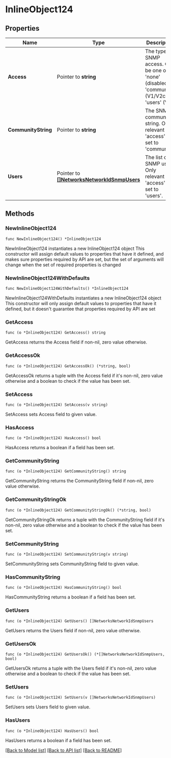 # InlineObject124

## Properties

Name | Type | Description | Notes
------------ | ------------- | ------------- | -------------
**Access** | Pointer to **string** | The type of SNMP access. Can be one of &#39;none&#39; (disabled), &#39;community&#39; (V1/V2c), or &#39;users&#39; (V3). | [optional] 
**CommunityString** | Pointer to **string** | The SNMP community string. Only relevant if &#39;access&#39; is set to &#39;community&#39;. | [optional] 
**Users** | Pointer to [**[]NetworksNetworkIdSnmpUsers**](NetworksNetworkIdSnmpUsers.md) | The list of SNMP users. Only relevant if &#39;access&#39; is set to &#39;users&#39;. | [optional] 

## Methods

### NewInlineObject124

`func NewInlineObject124() *InlineObject124`

NewInlineObject124 instantiates a new InlineObject124 object
This constructor will assign default values to properties that have it defined,
and makes sure properties required by API are set, but the set of arguments
will change when the set of required properties is changed

### NewInlineObject124WithDefaults

`func NewInlineObject124WithDefaults() *InlineObject124`

NewInlineObject124WithDefaults instantiates a new InlineObject124 object
This constructor will only assign default values to properties that have it defined,
but it doesn't guarantee that properties required by API are set

### GetAccess

`func (o *InlineObject124) GetAccess() string`

GetAccess returns the Access field if non-nil, zero value otherwise.

### GetAccessOk

`func (o *InlineObject124) GetAccessOk() (*string, bool)`

GetAccessOk returns a tuple with the Access field if it's non-nil, zero value otherwise
and a boolean to check if the value has been set.

### SetAccess

`func (o *InlineObject124) SetAccess(v string)`

SetAccess sets Access field to given value.

### HasAccess

`func (o *InlineObject124) HasAccess() bool`

HasAccess returns a boolean if a field has been set.

### GetCommunityString

`func (o *InlineObject124) GetCommunityString() string`

GetCommunityString returns the CommunityString field if non-nil, zero value otherwise.

### GetCommunityStringOk

`func (o *InlineObject124) GetCommunityStringOk() (*string, bool)`

GetCommunityStringOk returns a tuple with the CommunityString field if it's non-nil, zero value otherwise
and a boolean to check if the value has been set.

### SetCommunityString

`func (o *InlineObject124) SetCommunityString(v string)`

SetCommunityString sets CommunityString field to given value.

### HasCommunityString

`func (o *InlineObject124) HasCommunityString() bool`

HasCommunityString returns a boolean if a field has been set.

### GetUsers

`func (o *InlineObject124) GetUsers() []NetworksNetworkIdSnmpUsers`

GetUsers returns the Users field if non-nil, zero value otherwise.

### GetUsersOk

`func (o *InlineObject124) GetUsersOk() (*[]NetworksNetworkIdSnmpUsers, bool)`

GetUsersOk returns a tuple with the Users field if it's non-nil, zero value otherwise
and a boolean to check if the value has been set.

### SetUsers

`func (o *InlineObject124) SetUsers(v []NetworksNetworkIdSnmpUsers)`

SetUsers sets Users field to given value.

### HasUsers

`func (o *InlineObject124) HasUsers() bool`

HasUsers returns a boolean if a field has been set.


[[Back to Model list]](../README.md#documentation-for-models) [[Back to API list]](../README.md#documentation-for-api-endpoints) [[Back to README]](../README.md)


